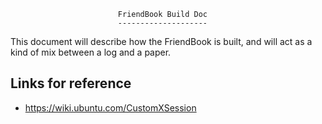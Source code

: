 


                            FriendBook Build Doc
                            --------------------

This document will describe how the FriendBook is built,  and will act as a kind
of mix between a log and a paper.



Links for reference
-------------------

* https://wiki.ubuntu.com/CustomXSession

